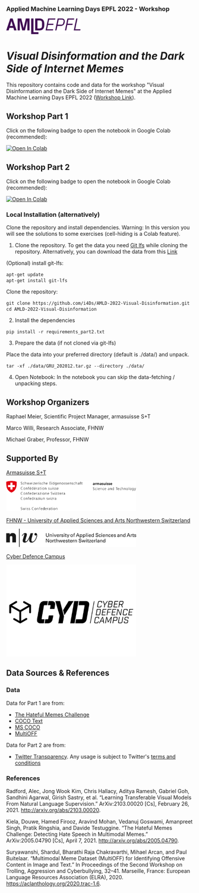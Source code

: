 ### Applied Machine Learning Days EPFL 2022 - Workshop

<p align="left">
  <img src="./logos/logo_amld-epfl-dark.png" width="200" alt="armasuisse S+T">
</p>

# _Visual Disinformation and the Dark Side of Internet Memes_

This repository contains code and data for the workshop "Visual Disinformation and the Dark Side of Internet Memes" at the Applied Machine Learning Days EPFL 2022 ([Workshop Link](https://appliedmldays.org/events/amld-epfl-2022/workshops/visual-disinformation-and-the-dark-side-of-internet-memes)).

## Workshop Part 1

Click on the following badge to open the notebook in Google Colab (recommended):

[![Open In Colab](https://colab.research.google.com/assets/colab-badge.svg)](https://colab.research.google.com/github/i4Ds/AMLD-2022-Visual-Disinformation/blob/main/part1.ipynb)

## Workshop Part 2

Click on the following badge to open the notebook in Google Colab (recommended):

[![Open In Colab](https://colab.research.google.com/assets/colab-badge.svg)](https://colab.research.google.com/github/i4Ds/AMLD-2022-Visual-Disinformation/blob/main/part2.ipynb)

### Local Installation (alternatively)

Clone the repository and install dependencies. Warning: In this version you will see the solutions to some exercises (cell-hiding is a Colab feature).

1) Clone the repository. To get the data you need [Git lfs](https://git-lfs.github.com/) while cloning the repository. Alternatively, you can download the data from this [Link](https://github.com/i4Ds/AMLD-2022-Visual-Disinformation/raw/main/data/GRU_202012.tar.gz)

(Optional) install git-lfs:
```
apt-get update
apt-get install git-lfs
```

Clone the repository:
```
git clone https://github.com/i4Ds/AMLD-2022-Visual-Disinformation.git
cd AMLD-2022-Visual-Disinformation
```

2) Install the dependencies
  
```
pip install -r requirements_part2.txt
```

3) Prepare the data (if not cloned via git-lfs)
  
Place the data into your preferred directory (default is ./data/) and unpack.

```
tar -xf ./data/GRU_202012.tar.gz --directory ./data/
```

4) Open Notebook: In the notebook you can skip the data-fetching / unpacking steps.

## Workshop Organizers

Raphael Meier, Scientific Project Manager, armasuisse S+T

Marco Willi, Research Associate, FHNW

Michael Graber, Professor, FHNW

## Supported By

[Armasuisse S+T](https://www.ar.admin.ch/de/armasuisse-wissenschaft-und-technologie-w-t/home.html)

<p align="left">
  <img src="./logos/ar.png" width="350" alt="armasuisse S+T">
</p>

[FHNW - University of Applied Sciences and Arts Northwestern Switzerland](https://www.fhnw.ch/en)

<p align="left">
  <img src="./logos/fhnw.png" width="350" alt="FHNW">
</p>


[Cyber Defence Campus](https://www.ar.admin.ch/en/armasuisse-wissenschaft-und-technologie-w-t/cyber-defence_campus.html)

<p align="left">
  <img src="./logos/cyd.png" width="350" alt="Cyber Defense Campus">
</p>



## Data Sources & References

### Data

Data for Part 1 are from:
- [The Hateful Memes Challenge](https://ai.facebook.com/tools/hatefulmemes/)
- [COCO Text](https://bgshih.github.io/cocotext/)
- [MS COCO](https://cocodataset.org/)
- [MultiOFF](https://aclanthology.org/2020.trac-1.6/)

Data for Part 2 are from:
- [Twitter Transparency](https://transparency.twitter.com/en/reports/information-operations.html). Any usage is subject to Twitter's [terms and conditions](https://developer.twitter.com/en/developer-terms)


### References

Radford, Alec, Jong Wook Kim, Chris Hallacy, Aditya Ramesh, Gabriel Goh, Sandhini Agarwal, Girish Sastry, et al. “Learning Transferable Visual Models From Natural Language Supervision.” ArXiv:2103.00020 [Cs], February 26, 2021. http://arxiv.org/abs/2103.00020.


Kiela, Douwe, Hamed Firooz, Aravind Mohan, Vedanuj Goswami, Amanpreet Singh, Pratik Ringshia, and Davide Testuggine. “The Hateful Memes Challenge: Detecting Hate Speech in Multimodal Memes.” ArXiv:2005.04790 [Cs], April 7, 2021. http://arxiv.org/abs/2005.04790.


Suryawanshi, Shardul, Bharathi Raja Chakravarthi, Mihael Arcan, and Paul Buitelaar. “Multimodal Meme Dataset (MultiOFF) for Identifying Offensive Content in Image and Text.” In Proceedings of the Second Workshop on Trolling, Aggression and Cyberbullying, 32–41. Marseille, France: European Language Resources Association (ELRA), 2020. https://aclanthology.org/2020.trac-1.6.
